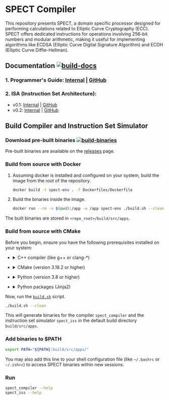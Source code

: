# SPECT Compiler
This repository presents SPECT, a domain specific processor designed for
performing calculations related to Elliptic Curve Cryptography (ECC). SPECT
offers dedicated instructions for operations involving 256-bit numbers and
modular arithmetic, making it useful for implementing algorithms like ECDSA
(Elliptic Curve Digital Signature Algorithm) and ECDH (Elliptic Curve
Diffie-Hellman).
## Documentation [![build-docs](https://github.com/tropicsquare/ts-spect-compiler/actions/workflows/build-docs.yaml/badge.svg?branch=master)](https://github.com/tropicsquare/ts-spect-compiler/actions/workflows/build-docs.yaml)

### 1. Programmer's Guide: [Internal](https://tropic-gitlab.corp.sldev.cz/internal/sw-design/ts-spect-compiler/-/jobs/artifacts/master/raw/public/spect_programmer_guide.pdf?job=pages) | [GitHub](doc/programmer_guide/pdf/spect_programmer_guide.pdf)

### 2. ISA (Instruction Set Architecture): 
- v0.1: [Internal](https://tropic-gitlab.corp.sldev.cz/internal/sw-design/ts-spect-compiler/-/jobs/artifacts/master/raw/public/isav0.1.pdf?job=pages) | [GitHub](doc/ISAv0.1/pdf/isav0.1.pdf)
- v0.2: [Internal](https://tropic-gitlab.corp.sldev.cz/internal/sw-design/ts-spect-compiler/-/jobs/artifacts/master/raw/public/isav0.2.pdf?job=pages) | [GitHub](doc/ISAv0.2/pdf/isav0.2.pdf)

## Build Compiler and Instruction Set Simulator

### Download pre-built binaries [![build-binaries](https://github.com/tropicsquare/ts-spect-compiler/actions/workflows/build-release-binaries.yaml/badge.svg)](https://github.com/tropicsquare/ts-spect-compiler/actions/workflows/build-release-binaries.yaml)
Pre-built binaries are available on the [releases](https://github.com/tropicsquare/ts-spect-compiler/releases) page.

### Build from source with Docker
1. Assuming docker is installed and configured on your system, build the image
from the root of the repository. 
    ```bash
    docker build -t spect-env . -f Dockerfiles/Dockerfile
    ```
2. Build the binaries inside the image.
    ```bash
    docker run --rm -v $(pwd):/app -w /app spect-env ./build.sh --clean
    ```
The built binaries are stored in `<repo_root>/build/src/apps`.

### Build from source with CMake
Before you begin, ensure you have the following prerequisites installed on your
system:

- <details>
    <summary>C++ compiler (like g++ or clang-*)</summary>

    ```bash
    sudo apt-get install g++
    ```
</details>

- <details>
    <summary>CMake (version 3.18.2 or higher)</summary>

    ```bash
    sudo apt-get install cmake
    ```
</details>

- <details>
    <summary>Python (version 3.8 or higher)</summary>

    ```bash
    sudo apt-get install python3-pip
    ```
</details>

- <details>
    <summary>Python packages (Jinja2)</summary>

    ```bash
    pip install jinja2
    ```
</details>

Now, run the [`build.sh`](build.sh) script.

```bash
./build.sh --clean
```

This will generate binaries for the compiler `spect_compiler` and the
instruction set simulator `spect_iss` in the default build directory
`build/src/apps`.

### Add binaries to $PATH
```bash
export PATH="${PATH}:build/src/apps/"
```
You may also add this line to your shell configuration file (like `~/.bashrc`
or `~/.zshrc`) to access SPECT binaries within new sessions.

### Run
```bash
spect_compiler --help
spect_iss --help
```
